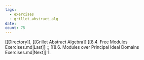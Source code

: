 ```yaml
---
tags:
  - exercises
  - grillet_abstract_alg
date:
count: 75
---
```

[[Directory]], [[Grillet Abstract Algebra]]
[[8.4. Free Modules Exercises.md|Last]] ;; [[8.6. Modules over Principal Ideal Domains Exercises.md|Next]]
1. 